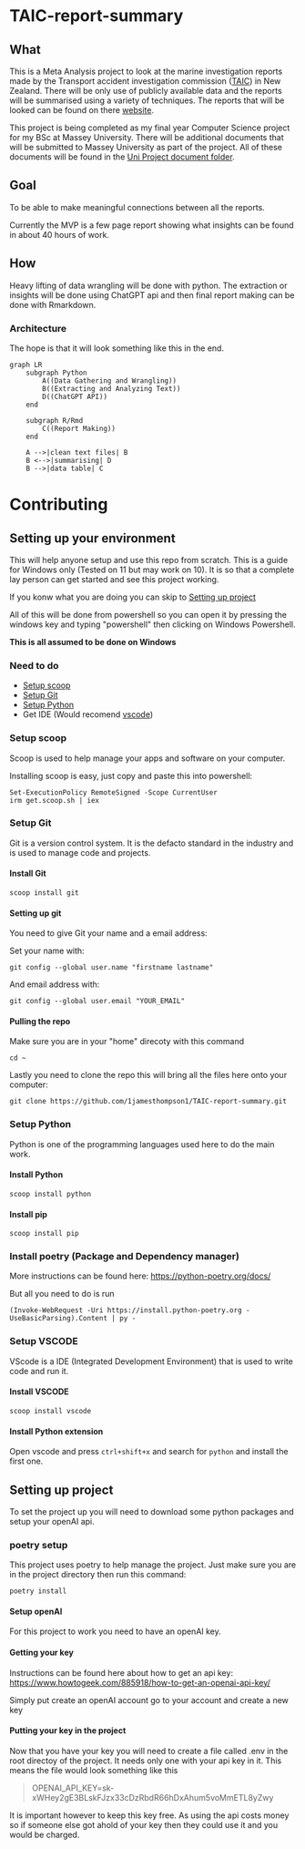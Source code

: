 ﻿# TAIC-report-summary

## What

This is a Meta Analysis project to look at the marine investigation reports made by the Transport accident investigation commission ([TAIC](https://www.taic.org.nz/)) in New Zealand.
There will be only use of publicly available data and the reports will be summarised using a variety of techniques. The reports that will be looked can be found on there [website](https://www.taic.org.nz/inquiries?order=field_publication_date_value&sort=desc&keyword=&date_filter%5Bmin%5D%5Bdate%5D=&date_filter%5Bmax%5D%5Bdate%5D=&publication_date%5Bmin%5D%5Bdate%5D=&publication_date%5Bmax%5D%5Bdate%5D=&status%5B0%5D=12).

This project is being completed as my final year Computer Science project for my BSc at Massey University.
There will be additional documents that will be submitted to Massey University as part of the project. All of these documents will be found in the [Uni Project document folder](/Uni%20project%20documents/).

## Goal

To be able to make meaningful connections between all the reports.

Currently the MVP is a few page report showing what insights can be found in about 40 hours of work.

## How

Heavy lifting of data wrangling will be done with python. The extraction or insights will be done using ChatGPT api and then final report making can be done with Rmarkdown.

### Architecture
The hope is that it will look something like this in the end.
```mermaid
graph LR
    subgraph Python
        A((Data Gathering and Wrangling))
        B((Extracting and Analyzing Text))
        D((ChatGPT API))
    end

    subgraph R/Rmd
        C((Report Making))
    end

    A -->|clean text files| B
    B <-->|summarising| D
    B -->|data table| C
```

# Contributing

## Setting up your environment

This will help anyone setup and use this repo from scratch. This is a guide for Windows only (Tested on 11 but may work on 10).
It is so that a complete lay person can get started and see this project working.

If you konw what you are doing you can skip to [Setting up project](#setting-up-project)

All of this will be done from powershell so you can open it by pressing the windows key and typing "powershell" then clicking on Windows Powershell.



**This is all assumed to be done on Windows**

### Need to do
- [Setup scoop](#setup-scoop)
- [Setup Git](#setup-git)
- [Setup Python](#setup-python)
- Get IDE (Would recomend [vscode](#setup-vscode))

### Setup scoop

Scoop is used to help manage your apps and software on your computer.

Installing scoop is easy, just copy and paste this into powershell:
```
Set-ExecutionPolicy RemoteSigned -Scope CurrentUser
irm get.scoop.sh | iex
```

### Setup Git

Git is a version control system. It is the defacto standard in the industry and is used to manage code and projects.

#### Install Git

```
scoop install git
```

#### Setting up git

You need to give Git your name and a email address:

Set your name with:
```
git config --global user.name "firstname lastname"
```

And email address with:
```
git config --global user.email "YOUR_EMAIL"
```

#### Pulling the repo

Make sure you are in your "home" direcoty with this command

```
cd ~
```

Lastly you need to clone the repo this will bring all the files here onto your computer:
```
git clone https://github.com/1jamesthompson1/TAIC-report-summary.git
```

### Setup Python

Python is one of the programming languages used here to do the main work.

#### Install Python

```
scoop install python
```

#### Install pip

```
scoop install pip
```

### Install poetry (Package and Dependency manager)

More instructions can be found here: https://python-poetry.org/docs/

But all you need to do is run
```
(Invoke-WebRequest -Uri https://install.python-poetry.org -UseBasicParsing).Content | py -
```

### Setup VSCODE

VScode is a IDE (Integrated Development Environment) that is used to write code and run it.

#### Install VSCODE

```
scoop install vscode
```

#### Install Python extension

Open vscode and press `ctrl+shift+x` and search for `python` and install the first one.

## Setting up project

To set the project up you will need to download some python packages and setup your openAI api.

### poetry setup

This project uses poetry to help manage the project. Just make sure you are in the project directory then run this command:

```
poetry install
```


#### Setup openAI
For this project to work you need to have an openAI key.

#### Getting your key

Instructions can be found here about how to get an api key: https://www.howtogeek.com/885918/how-to-get-an-openai-api-key/

Simply put create an openAI account go to your account and create a new key

#### Putting your key in the project

Now that you have your key you will need to create a file called .env in the root directoy of the project.
It needs only one with your api key in it. This means the file would look something like this

> OPENAI_API_KEY=sk-xWHey2gE3BLskFJzx33cDzRbdR66hDxAhum5voMmETL8yZwy

It is important however to keep this key free. As using the api costs money so if someone else got ahold of your key then they could use it and you would be charged.
